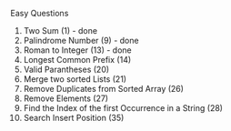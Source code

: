 Easy Questions
1. Two Sum (1) - done
2. Palindrome Number (9) - done
3. Roman to Integer (13) - done
4. Longest Common Prefix (14)
5. Valid Parantheses (20)
6. Merge two sorted Lists (21)
7. Remove Duplicates from Sorted Array (26)
8. Remove Elements (27)
9. Find the Index of the first Occurrence in a String (28)
10. Search Insert Position (35)


